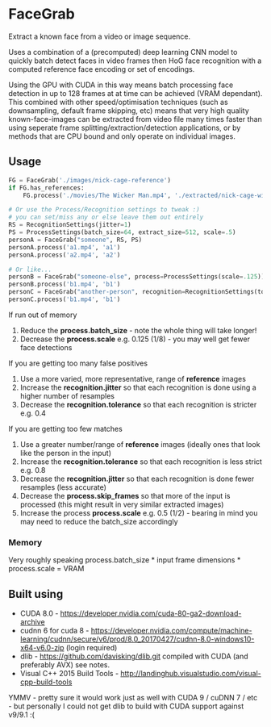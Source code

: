 # FaceGrab

Extract a known face from a video or image sequence.

Uses a combination of a (precomputed) deep learning CNN model to quickly batch detect faces
in video frames then HoG face recognition with a computed reference face encoding or set of encodings.

Using the GPU with CUDA in this way means batch processing face detection in up to 128 frames
at at time can be achieved (VRAM dependant). This combined with other speed/optimisation techniques
(such as downsampling, default frame skipping, etc) means that very high quality
known-face-images can be extracted from video file many times faster than using seperate
frame splitting/extraction/detection applications, or by methods that are CPU bound and only operate on individual images.

## Usage

```python
FG = FaceGrab('./images/nick-cage-reference')
if FG.has_references:
    FG.process('./movies/The Wicker Man.mp4', './extracted/nick-cage-wicker-man')

# Or use the Process/Recognition settings to tweak :) 
# you can set/miss any or else leave them out entirely 
RS = RecognitionSettings(jitter=1)
PS = ProcessSettings(batch_size=64, extract_size=512, scale=.5)
personA = FaceGrab("someone", RS, PS)
personA.process('a1.mp4', 'a1')
personA.process('a2.mp4', 'a2')

# Or like...
personB = FaceGrab("someone-else", process=ProcessSettings(scale=.125))
personB.process('b1.mp4', 'b1')
personC = FaceGrab("another-person", recognition=RecognitionSettings(tolerance=.4))
personC.process('b1.mp4', 'b1')
```

If run out of memory

1. Reduce the **process.batch_size**  - note the whole thing will take longer!
2. Decrease the **process.scale**  e.g. 0.125 (1/8) - you may well get fewer face detections

If you are getting too many false positives 

1. Use a more varied, more representative, range of **reference**  images
2. Increase the **recognition.jitter** so that each recognition is done using a higher number of resamples
3. Decrease the **recognition.tolerance** so that each recognition is stricter e.g. 0.4

If you are getting too few matches

1. Use a greater number/range of **reference** images (ideally ones that look like the person in the input)
2. Increase the **recognition.tolerance** so that each recognition is less strict e.g. 0.8
3. Decrease the **recognition.jitter** so that each recognition is done fewer resamples (less accurate) 
4. Decrease the **process.skip_frames** so that more of the input is processed (this might result in very similar extracted images)
5. Increase the process **process.scale** e.g. 0.5 (1/2) - bearing in mind you may need to reduce the batch_size accordingly

### Memory  

Very roughly speaking process.batch_size * input frame dimensions * process.scale = VRAM

## Built using

- CUDA 8.0 - https://developer.nvidia.com/cuda-80-ga2-download-archive
- cudnn 6 for cuda 8 - https://developer.nvidia.com/compute/machine-learning/cudnn/secure/v6/prod/8.0_20170427/cudnn-8.0-windows10-x64-v6.0-zip (login required)
- dlib - https://github.com/davisking/dlib.git compiled with CUDA (and preferably AVX) see notes.
- Visual C++ 2015 Build Tools - http://landinghub.visualstudio.com/visual-cpp-build-tools

YMMV - pretty sure it would work just as well with CUDA 9 / cuDNN 7 / etc - but personally I could not get dlib to build with CUDA support against v9/9.1 :(

